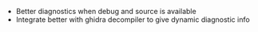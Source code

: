 * Better diagnostics when debug and source is available
* Integrate better with ghidra decompiler to give dynamic
  diagnostic info
